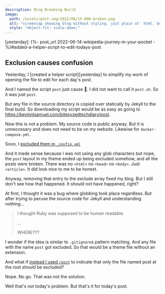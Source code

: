 ```yaml
---
description: Blog Breaking Build
image:
  path: /assets/post-img/2022/06/15-000-broken.png
  alt: "screencap showing blog without styling. just plain ol' html. but still accessible! wink wink"
  style: "object-fit: scale-down;"
---
```


[yesterday]: {%- post_url 2022-06-14-wikipedia-journey-in-your-pocket -%}#added-a-helper-script-to-edit-todays-post

## Exclusion causes confusion

Yesterday, I [created a helper script][yesterday] to simplify
my work of opening the file to edit for each day's post.

And I named the script `post` just cause :shrug:. I did not
want to call it `post.sh`. So it was just `post`.

But any file in the source directory is copied over
statically by Jekyll to the final build. So downloading my
script would be as easy as going to
<https://kevinnlsamuel.com/bitesyzedtechdiary/post>.

Now this is not a problem. My source code is public anyway.
But it is unneccesary and does not need to be on my website.
Likewise for `docker-compose.yml`.

Sooo, I
[excluded them in `_config.yml`](https://github.com/kevinnls/bitesyzedtechdiary/commit/cbeed25dce473f2e98dd6006e6e22510cd7cd781)

And it made sense because I was not using any glob characters
but nope, the `post` layout in my theme ended up being excluded
somehow, and all the posts were broken. There was no `<html>`
no `<head>` no `<body>`. Just `<article>`. It did look nice
to me to be honest.

Anyway, removing that entry to the exclude array fixed my
blog. But I still don't see how that happened. It should not
have happened, right?

At first, I thought it was a bug where globbing took place
regardless. But after trying to peruse the source code for
Jekyll and understanding nothing&hellip;

> I thought Ruby was supposed to be human readable.
>
> &hellip;
>
> WHERE???

I wonder if the idea is similar to `.gitignore`s pattern
matching. And any file with the name `post` got excluded.
So that would be a theme file without an extension.

And what if
[instead I used `/post`](https://github.com/kevinnls/bitesyzedtechdiary/commit/11071a6432c892fc881b17179da540a018b83fde)
to indicate that only the file named post at the root
should be excluded?

Nope. No go. That was not the solution.

Well that's not today's problem.
But that's it for today's post.

